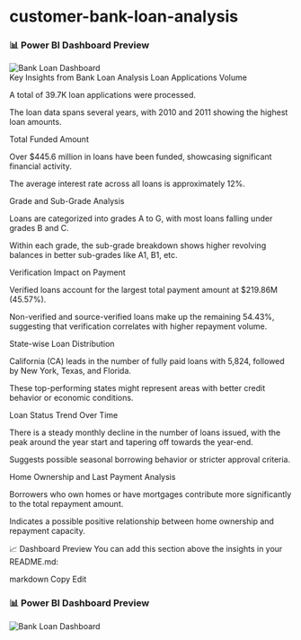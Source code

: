 # customer-bank-loan-analysis

### 📊 Power BI Dashboard Preview

![Bank Loan Dashboard](visuals/bank_loan_dashboard.png)   
Key Insights from Bank Loan Analysis
Loan Applications Volume

A total of 39.7K loan applications were processed.

The loan data spans several years, with 2010 and 2011 showing the highest loan amounts.

Total Funded Amount

Over $445.6 million in loans have been funded, showcasing significant financial activity.

The average interest rate across all loans is approximately 12%.

Grade and Sub-Grade Analysis

Loans are categorized into grades A to G, with most loans falling under grades B and C.

Within each grade, the sub-grade breakdown shows higher revolving balances in better sub-grades like A1, B1, etc.

Verification Impact on Payment

Verified loans account for the largest total payment amount at $219.86M (45.57%).

Non-verified and source-verified loans make up the remaining 54.43%, suggesting that verification correlates with higher repayment volume.

State-wise Loan Distribution

California (CA) leads in the number of fully paid loans with 5,824, followed by New York, Texas, and Florida.

These top-performing states might represent areas with better credit behavior or economic conditions.

Loan Status Trend Over Time

There is a steady monthly decline in the number of loans issued, with the peak around the year start and tapering off towards the year-end.

Suggests possible seasonal borrowing behavior or stricter approval criteria.

Home Ownership and Last Payment Analysis

Borrowers who own homes or have mortgages contribute more significantly to the total repayment amount.

Indicates a possible positive relationship between home ownership and repayment capacity.

📈 Dashboard Preview
You can add this section above the insights in your README.md:

markdown
Copy
Edit
### 📊 Power BI Dashboard Preview

![Bank Loan Dashboard](visuals/bank_loan_dashboard.png)